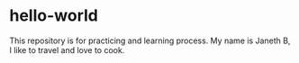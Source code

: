 # hello-world
This repository is for practicing and learning process.
My name is Janeth B, I like to travel and love to cook.    
